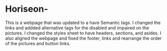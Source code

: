 # Horiseon-

This is a webpage that was updated to a have Semantic tags. I changed the links and addded alternative tags for the disabled and impaired on the pictures. I changed the styles sheet to have headers, sections, and asides. I also aligned the webpage and fixed the footer, links and rearrange the order of the pictures and button links.
 
